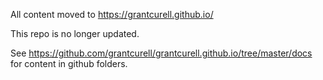 All content moved to https://grantcurell.github.io/

This repo is no longer updated.

See https://github.com/grantcurell/grantcurell.github.io/tree/master/docs for content in github folders.